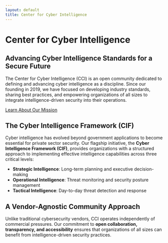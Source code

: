```yaml
---
layout: default
title: Center for Cyber Intelligence
---
```


# Center for Cyber Intelligence

## Advancing Cyber Intelligence Standards for a Secure Future

The Center for Cyber Intelligence (CCI) is an open community dedicated to defining and advancing cyber intelligence as a discipline. Since our founding in 2019, we have focused on developing industry standards, sharing best practices, and empowering organizations of all sizes to integrate intelligence-driven security into their operations.

[Learn About Our Mission](/about)

## The Cyber Intelligence Framework (CIF)

Cyber intelligence has evolved beyond government applications to become essential for private sector security. Our flagship initiative, the **Cyber Intelligence Framework (CIF)**, provides organizations with a structured approach to implementing effective intelligence capabilities across three critical levels:

- **Strategic Intelligence**: Long-term planning and executive decision-making
- **Operational Intelligence**: Threat monitoring and security posture management
- **Tactical Intelligence**: Day-to-day threat detection and response

## A Vendor-Agnostic Community Approach

Unlike traditional cybersecurity vendors, CCI operates independently of commercial pressures. Our commitment to **open collaboration, transparency, and accessibility** ensures that organizations of all sizes can benefit from intelligence-driven security practices.
